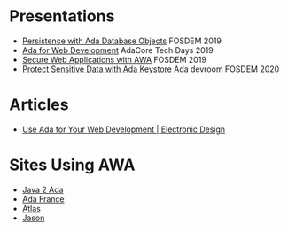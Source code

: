 
# Presentations

* [Persistence with Ada Database Objects](https://fr.slideshare.net/StephaneCarrez1/persistence-with-ada-database-objects-ado) FOSDEM 2019
* [Ada for Web Development](https://fr.slideshare.net/StephaneCarrez1/ada-techdays2019awa) AdaCore Tech Days 2019
* [Secure Web Applications with AWA](https://fr.slideshare.net/StephaneCarrez1/secure-web-applications-with-awa) FOSDEM 2019
* [Protect Sensitive Data with Ada Keystore](https://fr.slideshare.net/StephaneCarrez1/protect-sensitive-data-with-ada-keystore) Ada devroom FOSDEM 2020


# Articles

* [Use Ada for Your Web Development | Electronic Design](https://www.electronicdesign.com/technologies/embedded-revolution/article/21119177/use-ada-for-your-web-development)


# Sites Using AWA

* [Java 2 Ada](https://blog.vacs.fr/)
* [Ada France](https://www.ada-france.org/adafr/index.html)
* [Atlas](https://demo.vacs.fr/atlas/index.html)
* [Jason](https://vdo.vacs.fr/vdo/index.html)

